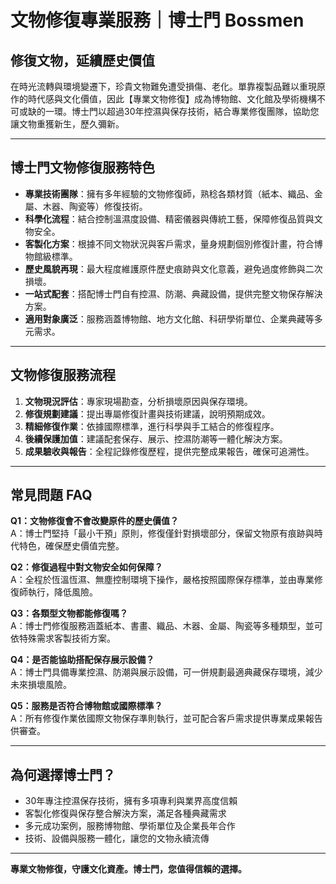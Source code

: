 # 文物修復專業服務｜博士門 Bossmen

## 修復文物，延續歷史價值

在時光流轉與環境變遷下，珍貴文物難免遭受損傷、老化。單靠複製品難以重現原作的時代感與文化價值，因此【專業文物修復】成為博物館、文化館及學術機構不可或缺的一環。博士門以超過30年控濕與保存技術，結合專業修復團隊，協助您讓文物重獲新生，歷久彌新。

---

## 博士門文物修復服務特色

- **專業技術團隊**：擁有多年經驗的文物修復師，熟稔各類材質（紙本、織品、金屬、木器、陶瓷等）修復技術。
- **科學化流程**：結合控制溫濕度設備、精密儀器與傳統工藝，保障修復品質與文物安全。
- **客製化方案**：根據不同文物狀況與客戶需求，量身規劃個別修復計畫，符合博物館級標準。
- **歷史風貌再現**：最大程度維護原件歷史痕跡與文化意義，避免過度修飾與二次損壞。
- **一站式配套**：搭配博士門自有控濕、防潮、典藏設備，提供完整文物保存解決方案。
- **適用對象廣泛**：服務涵蓋博物館、地方文化館、科研學術單位、企業典藏等多元需求。

---

## 文物修復服務流程

1. **文物現況評估**：專家現場勘查，分析損壞原因與保存環境。
2. **修復規劃建議**：提出專屬修復計畫與技術建議，說明預期成效。
3. **精細修復作業**：依據國際標準，進行科學與手工結合的修復程序。
4. **後續保護加值**：建議配套保存、展示、控濕防潮等一體化解決方案。
5. **成果驗收與報告**：全程記錄修復歷程，提供完整成果報告，確保可追溯性。

---

## 常見問題 FAQ

**Q1：文物修復會不會改變原件的歷史價值？**  
A：博士門堅持「最小干預」原則，修復僅針對損壞部分，保留文物原有痕跡與時代特色，確保歷史價值完整。

**Q2：修復過程中對文物安全如何保障？**  
A：全程於恆溫恆濕、無塵控制環境下操作，嚴格按照國際保存標準，並由專業修復師執行，降低風險。

**Q3：各類型文物都能修復嗎？**  
A：博士門修復服務涵蓋紙本、書畫、織品、木器、金屬、陶瓷等多種類型，並可依特殊需求客製技術方案。

**Q4：是否能協助搭配保存展示設備？**  
A：博士門具備專業控濕、防潮與展示設備，可一併規劃最適典藏保存環境，減少未來損壞風險。

**Q5：服務是否符合博物館或國際標準？**  
A：所有修復作業依國際文物保存準則執行，並可配合客戶需求提供專業成果報告供審查。

---

## 為何選擇博士門？

- 30年專注控濕保存技術，擁有多項專利與業界高度信賴
- 客製化修復與保存整合解決方案，滿足各種典藏需求
- 多元成功案例，服務博物館、學術單位及企業長年合作
- 技術、設備與服務一體化，讓您的文物永續流傳

---

**專業文物修復，守護文化資產。博士門，您值得信賴的選擇。**
